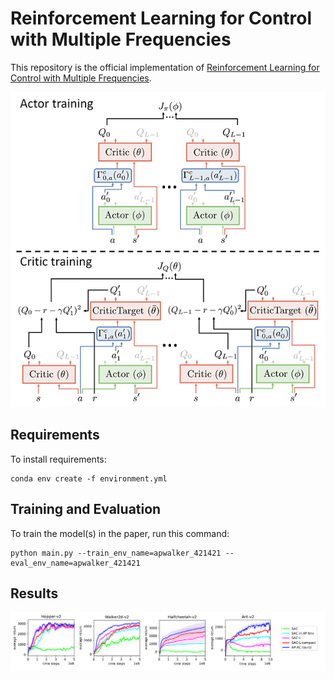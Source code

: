 # Reinforcement Learning for Control with Multiple Frequencies

This repository is the official implementation of [Reinforcement Learning for Control with Multiple Frequencies](http://ailab.kaist.ac.kr/papers/pdfs/LLK2020.pdf). 

![apac_model](https://raw.githubusercontent.com/secury/APAC/main/thumbnail.png)


## Requirements

To install requirements:

```setup
conda env create -f environment.yml
```

## Training and Evaluation

To train the model(s) in the paper, run this command:

```
python main.py --train_env_name=apwalker_421421 --eval_env_name=apwalker_421421
```

## Results

![apac_result](https://raw.githubusercontent.com/secury/APAC/main/apac_result.png)
